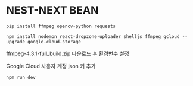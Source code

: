 # NEST-NEXT BEAN

```
pip install ffmpeg opencv-python requests

npm install nodemon react-dropzone-uploader shelljs ffmpeg gcloud --upgrade google-cloud-storage
```

ffmpeg-4.3.1-full_build.zip 다운로드 후 환경변수 설정

Google Cloud 사용자 계정 json 키 추가

```
npm run dev
```